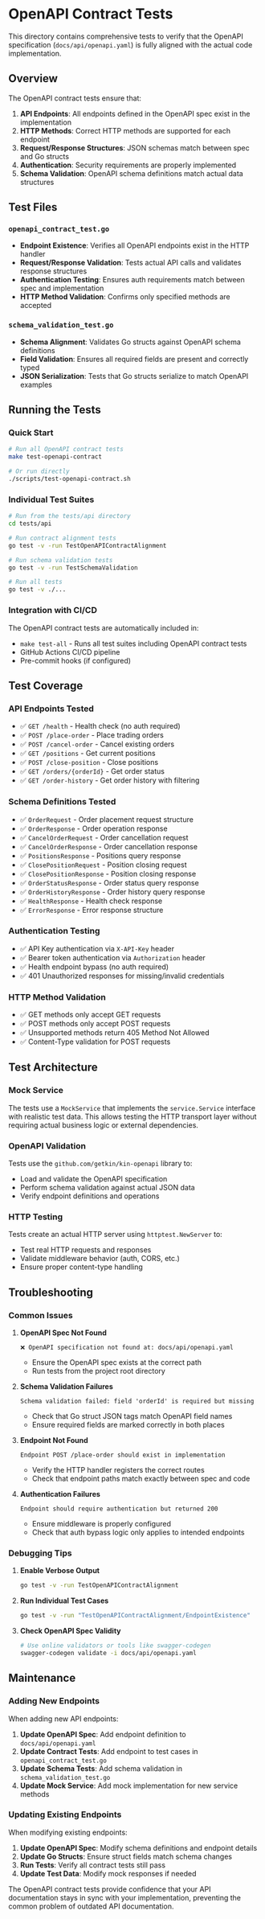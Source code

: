 # OpenAPI Contract Tests

This directory contains comprehensive tests to verify that the OpenAPI specification (`docs/api/openapi.yaml`) is fully aligned with the actual code implementation.

## Overview

The OpenAPI contract tests ensure that:

1. **API Endpoints**: All endpoints defined in the OpenAPI spec exist in the implementation
2. **HTTP Methods**: Correct HTTP methods are supported for each endpoint
3. **Request/Response Structures**: JSON schemas match between spec and Go structs
4. **Authentication**: Security requirements are properly implemented
5. **Schema Validation**: OpenAPI schema definitions match actual data structures

## Test Files

### `openapi_contract_test.go`
- **Endpoint Existence**: Verifies all OpenAPI endpoints exist in the HTTP handler
- **Request/Response Validation**: Tests actual API calls and validates response structures
- **Authentication Testing**: Ensures auth requirements match between spec and implementation
- **HTTP Method Validation**: Confirms only specified methods are accepted

### `schema_validation_test.go`
- **Schema Alignment**: Validates Go structs against OpenAPI schema definitions
- **Field Validation**: Ensures all required fields are present and correctly typed
- **JSON Serialization**: Tests that Go structs serialize to match OpenAPI examples

## Running the Tests

### Quick Start
```bash
# Run all OpenAPI contract tests
make test-openapi-contract

# Or run directly
./scripts/test-openapi-contract.sh
```

### Individual Test Suites
```bash
# Run from the tests/api directory
cd tests/api

# Run contract alignment tests
go test -v -run TestOpenAPIContractAlignment

# Run schema validation tests
go test -v -run TestSchemaValidation

# Run all tests
go test -v ./...
```

### Integration with CI/CD
The OpenAPI contract tests are automatically included in:
- `make test-all` - Runs all test suites including OpenAPI contract tests
- GitHub Actions CI/CD pipeline
- Pre-commit hooks (if configured)

## Test Coverage

### API Endpoints Tested
- ✅ `GET /health` - Health check (no auth required)
- ✅ `POST /place-order` - Place trading orders
- ✅ `POST /cancel-order` - Cancel existing orders
- ✅ `GET /positions` - Get current positions
- ✅ `POST /close-position` - Close positions
- ✅ `GET /orders/{orderId}` - Get order status
- ✅ `GET /order-history` - Get order history with filtering

### Schema Definitions Tested
- ✅ `OrderRequest` - Order placement request structure
- ✅ `OrderResponse` - Order operation response
- ✅ `CancelOrderRequest` - Order cancellation request
- ✅ `CancelOrderResponse` - Order cancellation response
- ✅ `PositionsResponse` - Positions query response
- ✅ `ClosePositionRequest` - Position closing request
- ✅ `ClosePositionResponse` - Position closing response
- ✅ `OrderStatusResponse` - Order status query response
- ✅ `OrderHistoryResponse` - Order history query response
- ✅ `HealthResponse` - Health check response
- ✅ `ErrorResponse` - Error response structure

### Authentication Testing
- ✅ API Key authentication via `X-API-Key` header
- ✅ Bearer token authentication via `Authorization` header
- ✅ Health endpoint bypass (no auth required)
- ✅ 401 Unauthorized responses for missing/invalid credentials

### HTTP Method Validation
- ✅ GET methods only accept GET requests
- ✅ POST methods only accept POST requests
- ✅ Unsupported methods return 405 Method Not Allowed
- ✅ Content-Type validation for POST requests

## Test Architecture

### Mock Service
The tests use a `MockService` that implements the `service.Service` interface with realistic test data. This allows testing the HTTP transport layer without requiring actual business logic or external dependencies.

### OpenAPI Validation
Tests use the `github.com/getkin/kin-openapi` library to:
- Load and validate the OpenAPI specification
- Perform schema validation against actual JSON data
- Verify endpoint definitions and operations

### HTTP Testing
Tests create an actual HTTP server using `httptest.NewServer` to:
- Test real HTTP requests and responses
- Validate middleware behavior (auth, CORS, etc.)
- Ensure proper content-type handling

## Troubleshooting

### Common Issues

1. **OpenAPI Spec Not Found**
   ```
   ❌ OpenAPI specification not found at: docs/api/openapi.yaml
   ```
   - Ensure the OpenAPI spec exists at the correct path
   - Run tests from the project root directory

2. **Schema Validation Failures**
   ```
   Schema validation failed: field 'orderId' is required but missing
   ```
   - Check that Go struct JSON tags match OpenAPI field names
   - Ensure required fields are marked correctly in both places

3. **Endpoint Not Found**
   ```
   Endpoint POST /place-order should exist in implementation
   ```
   - Verify the HTTP handler registers the correct routes
   - Check that endpoint paths match exactly between spec and code

4. **Authentication Failures**
   ```
   Endpoint should require authentication but returned 200
   ```
   - Ensure middleware is properly configured
   - Check that auth bypass logic only applies to intended endpoints

### Debugging Tips

1. **Enable Verbose Output**
   ```bash
   go test -v -run TestOpenAPIContractAlignment
   ```

2. **Run Individual Test Cases**
   ```bash
   go test -v -run "TestOpenAPIContractAlignment/EndpointExistence"
   ```

3. **Check OpenAPI Spec Validity**
   ```bash
   # Use online validators or tools like swagger-codegen
   swagger-codegen validate -i docs/api/openapi.yaml
   ```

## Maintenance

### Adding New Endpoints
When adding new API endpoints:

1. **Update OpenAPI Spec**: Add endpoint definition to `docs/api/openapi.yaml`
2. **Update Contract Tests**: Add endpoint to test cases in `openapi_contract_test.go`
3. **Update Schema Tests**: Add schema validation in `schema_validation_test.go`
4. **Update Mock Service**: Add mock implementation for new service methods

### Updating Existing Endpoints
When modifying existing endpoints:

1. **Update OpenAPI Spec**: Modify schema definitions and endpoint details
2. **Update Go Structs**: Ensure struct fields match schema changes
3. **Run Tests**: Verify all contract tests still pass
4. **Update Test Data**: Modify mock responses if needed

The OpenAPI contract tests provide confidence that your API documentation stays in sync with your implementation, preventing the common problem of outdated API documentation.
